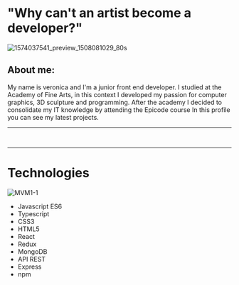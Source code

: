 <h1>"Why can't an artist become a developer?"</h1>


![1574037541_preview_1508081029_80s](https://github.com/VeronicaVassallo/veronicavassallo/assets/128144216/ff7c2e84-b016-49f1-82db-34e387387c11)


<h2>About me: </h2>
My name is veronica and I'm a junior front end developer.
I studied at the Academy of Fine Arts, in this context I developed my passion for computer graphics, 
3D sculpture and programming. After the academy I decided to consolidate my IT knowledge by attending the Epicode course
In this profile you can see my latest projects.
<br/>
<hr/>
<br/>
<hr/>
<h1>Technologies</h1>

![MVM1-1](https://github.com/VeronicaVassallo/veronicavassallo/assets/128144216/33c50d08-8b32-4f56-b868-d42225d80220)

<ul>
  <li>
   Javascript ES6
  </li>
  <li>
   Typescript
  </li>
   <li>
   CSS3
  </li>
  <li>
   HTML5
  </li>
   <li>
   React
  </li>
  <li>
   Redux
  </li>
   <li>
   MongoDB
  </li>
   <li>
   API REST
  </li>
    <li>
   Express
  </li>
   <li>
   npm
  </li>
</ul>





